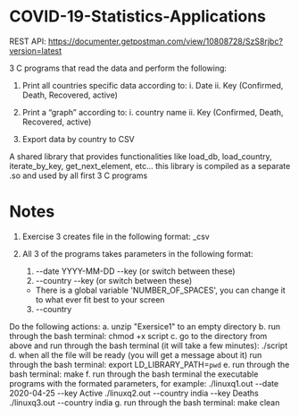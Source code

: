 # COVID-19-Statistics-Applications

REST API: https://documenter.getpostman.com/view/10808728/SzS8rjbc?version=latest

3 C programs that read the data and perform the following:
1) Print all countries specific data according to: 
  i. Date 
  ii. Key (Confirmed, Death, Recovered, active)
  
2) Print a “graph” according to: 
  i. country name 
  ii. Key (Confirmed, Death, Recovered, active)

3) Export data by country to CSV

A shared library that provides functionalities like load_db, load_country, iterate_by_key, get_next_element, etc... 
this library is compiled as a separate .so and used by all first 3 C programs

# Notes
1) Exercise 3 creates file in the following format: <country>_csv

2) All 3 of the programs takes parameters in the following format: 
    1. --date YYYY-MM-DD --key <key> (or switch between these)
    2. --country <country> --key <key> (or switch between these)
    * There is a global variable 'NUMBER_OF_SPACES', you can change it to what ever fit best to your screen
    3. --country <country>

Do the following actions:
	a. unzip "Exersice1" to an empty directory
	b. run through the bash terminal: chmod +x script
	c. go to the directory from above and run through the bash terminal (it will take a few minutes): ./script
	d. when all the file will be ready (you will get a message about it) run through the bash terminal: export LD_LIBRARY_PATH=`pwd`
	e. run through the bash terminal: make
	f. run through the bash terminal the executable programs with the formated parameters, for example: 
		./linuxq1.out --date 2020-04-25 --key Active
		./linuxq2.out --country india --key Deaths
		./linuxq3.out --country india
	g. run through the bash terminal: make clean
